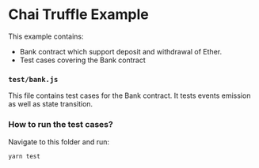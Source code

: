 # Chai Truffle Example

This example contains:
- Bank contract which support deposit and withdrawal of Ether. 
- Test cases covering the Bank contract

### `test/bank.js`
This file contains test cases for the Bank contract. It tests  events emission as well as state transition.

### How to run the test cases?
Navigate to this folder and run:
```
yarn test
```